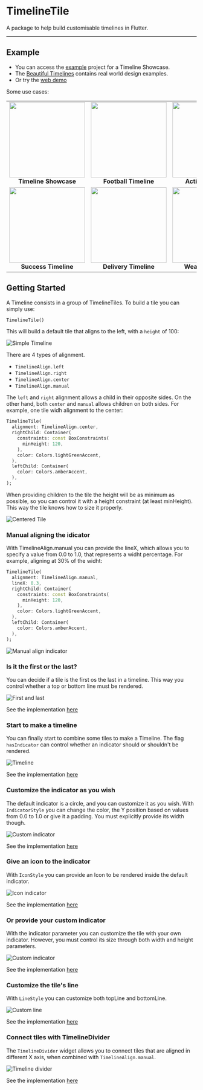 # TimelineTile

A package to help build customisable timelines in Flutter.

---

## Example

- You can access the [example](https://github.com/JHBitencourt/timeline_tile/tree/master/example) project for a Timeline Showcase.
- The [Beautiful Timelines](https://github.com/JHBitencourt/beautiful_timelines) contains real world design examples.
- Or try the [web demo](https://jhbitencourt.github.io/beautiful-timelines)

Some use cases:

<div style="text-align: center">
    <table>
        <tr>
            <td style="text-align: center">
                <img src="https://raw.githubusercontent.com/JHBitencourt/timeline_tile/master/screenshots/gifs/showcase_timeline.gif" width="200"/>
      </br><b>Timeline Showcase</b>
            </td>            
            <td style="text-align: center">
                <img src="https://raw.githubusercontent.com/JHBitencourt/timeline_tile/master/screenshots/gifs/football_timeline.gif" width="200"/>
      </br><b>Football Timeline</b>
            </td>
            <td style="text-align: center">
                <img src="https://raw.githubusercontent.com/JHBitencourt/timeline_tile/master/screenshots/gifs/activity_timeline.gif" width="200"/>
      </br><b>Activity Timeline</b>
            </td>
        </tr>
        <tr>
            <td style="text-align: center">
                <img src="https://raw.githubusercontent.com/JHBitencourt/timeline_tile/master/screenshots/gifs/success_timeline.gif" width="200"/>
      </br><b>Success Timeline</b>
            </td>
            <td style="text-align: center">
                <img src="https://raw.githubusercontent.com/JHBitencourt/timeline_tile/master/screenshots/delivery_timeline.png" width="200"/>
  </br><b>Delivery Timeline</b>
            </td>
            <td style="text-align: center">
                <img src="https://raw.githubusercontent.com/JHBitencourt/timeline_tile/master/screenshots/weather_timeline.png" width="200"/>
  </br><b>Weather Timeline</b>
            </td>
        </tr>
    </table>
</div>

## Getting Started

A Timeline consists in a group of TimelineTiles. To build a tile you can simply use:

```dart
TimelineTile()
```

This will build a default tile that aligns to the left, with a `height` of 100:

![Simple Timeline](https://raw.githubusercontent.com/JHBitencourt/timeline_tile/master/screenshots/simple_timeline.png)

There are 4 types of alignment.
- `TimelineAlign.left`
- `TimelineAlign.right`
- `TimelineAlign.center`
- `TimelineAlign.manual`

The `left` and `right` alignment allows a child in their opposite sides. On the other hand, both `center` and `manual` allows children on both sides. For example, one tile widh alignment to the center:

```dart
TimelineTile(
  alignment: TimelineAlign.center,
  rightChild: Container(
    constraints: const BoxConstraints(
      minHeight: 120,
    ),
    color: Colors.lightGreenAccent,
  ),
  leftChild: Container(
    color: Colors.amberAccent,
  ),
);
```

When providing children to the tile the height will be as minimum as possible, so you can control it with a height constraint (at least minHeight). This way the tile knows how to size it properly.

![Centered Tile](https://raw.githubusercontent.com/JHBitencourt/timeline_tile/master/screenshots/centered_tile_with_children.png)

### Manual aligning the idicator

With TimelineAlign.manual you can provide the lineX, which allows you to specify a value from 0.0 to 1.0, that represents a widht percentage. For example, aligning at 30% of the widht:

```dart
TimelineTile(
  alignment: TimelineAlign.manual,
  lineX: 0.3,
  rightChild: Container(
    constraints: const BoxConstraints(
      minHeight: 120,
    ),
    color: Colors.lightGreenAccent,
  ),
  leftChild: Container(
    color: Colors.amberAccent,
  ),
);
```

![Manual align indicator](https://raw.githubusercontent.com/JHBitencourt/timeline_tile/master/screenshots/manual_align_indicator.png)

### Is it the first or the last?

You can decide if a tile is the first os the last in a timeline. This way you control whether a top or bottom line must be rendered.

![First and last](https://raw.githubusercontent.com/JHBitencourt/timeline_tile/master/screenshots/first_and_last.png)

See the implementation [here](https://github.com/JHBitencourt/timeline_tile/blob/master/example/lib/src/example/example_4.dart)

### Start to make a timeline

You can finally start to combine some tiles to make a Timeline. The flag `hasIndicator` can control whether an indicator should or shouldn't be rendered.

![Timeline](https://raw.githubusercontent.com/JHBitencourt/timeline_tile/master/screenshots/start_to_make_timeline.png)

See the implementation [here](https://github.com/JHBitencourt/timeline_tile/blob/master/example/lib/src/example/example_5.dart)

### Customize the indicator as you wish

The default indicator is a circle, and you can customize it as you wish. With `IndicatorStyle` you can change the color, the Y position based on values from 0.0 to 1.0 or give it a padding. You must explicitly provide its width though.

![Custom indicator](https://raw.githubusercontent.com/JHBitencourt/timeline_tile/master/screenshots/customize_indicator.png)

See the implementation [here](https://github.com/JHBitencourt/timeline_tile/blob/master/example/lib/src/example/example_6.dart)

### Give an icon to the indicator

With `IconStyle` you can provide an Icon to be rendered inside the default indicator.

![Icon indicator](https://raw.githubusercontent.com/JHBitencourt/timeline_tile/master/screenshots/indicator_icon.png)

See the implementation [here](https://github.com/JHBitencourt/timeline_tile/blob/master/example/lib/src/example/example_7.dart)

### Or provide your custom indicator

With the indicator parameter you can customize the tile with your own indicator. However, you must control its size through both width and height parameters.

![Custom indicator](https://raw.githubusercontent.com/JHBitencourt/timeline_tile/master/screenshots/custom_indicator.png)

See the implementation [here](https://github.com/JHBitencourt/timeline_tile/blob/master/example/lib/src/example/example_8.dart)

### Customize the tile's line

With `LineStyle` you can customize both topLine and bottomLine.

![Custom line](https://raw.githubusercontent.com/JHBitencourt/timeline_tile/master/screenshots/custom_line.png)

See the implementation [here](https://github.com/JHBitencourt/timeline_tile/blob/master/example/lib/src/example/example_9.dart)

### Connect tiles with TimelineDivider

The `TimelineDivider` widget allows you to connect tiles that are aligned in different X axis, when combined with `TimelineAlign.manual`.

![Timeline divider](https://raw.githubusercontent.com/JHBitencourt/timeline_tile/master/screenshots/timeline_divider.png)

See the implementation [here](https://github.com/JHBitencourt/timeline_tile/blob/master/example/lib/src/example/example_10.dart)

